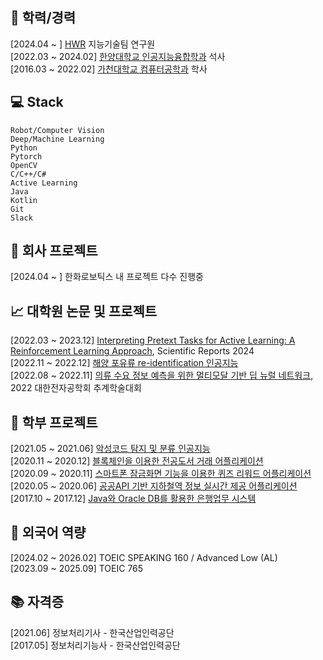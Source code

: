 <!--
### Hi there 👋
-->


## 🌱 학력/경력
[2024.04 ~ ] [HWR](https://www.hanwharobotics.com/) 지능기술팀 연구원 <br/>
[2022.03 ~ 2024.02] [한양대학교 인공지능융합학과](http://aia.hanyang.ac.kr/) 석사 <br/>
[2016.03 ~ 2022.02] [가천대학교 컴퓨터공학과](https://www.gachon.ac.kr/cs) 학사

## 💻 Stack

```
Robot/Computer Vision
Deep/Machine Learning
Python
Pytorch
OpenCV
C/C++/C#
Active Learning
Java
Kotlin
Git
Slack
```

## 👯 회사 프로젝트
[2024.04 ~ ] 한화로보틱스 내 프로젝트 다수 진행중  <br/>

## 📈 대학원 논문 및 프로젝트
[2022.03 ~ 2023.12] [Interpreting Pretext Tasks for Active Learning: A Reinforcement Learning Approach](https://github.com/DongJooKim1541/kim2024interpreting), Scientific Reports 2024 <br/>
[2022.11 ~ 2022.12] [해양 포유류 re-identification 인공지능](https://github.com/DongJooKim1541/happy_whale_and_dolphin_reid) <br/>
[2022.08 ~ 2022.11] [의류 수요 정보 예측을 위한 멀티모달 기반 딥 뉴럴 네트워크](https://github.com/DongJooKim1541/kim2022multi), 2022 대한전자공학회 추계학술대회 <br/>

## 🤔 학부 프로젝트 
[2021.05 ~ 2021.06] [악성코드 탐지 및 분류 인공지능](https://github.com/leejiyoon7/Malware-detection-and-classification) <br/>
[2020.11 ~ 2020.12] [블록체인을 이용한 전공도서 거래 어플리케이션](https://github.com/leejiyoon7/GBB_Cotton) <br/>
[2020.09 ~ 2020.11] [스마트폰 잠금화면 기능을 이용한 퀴즈 리워드 어플리케이션](https://github.com/DongJooKim1541/AndroidProjects_Graduation_project) <br/>
[2020.05 ~ 2020.06] [공공API 기반 지하철역 정보 실시간 제공 어플리케이션](https://github.com/DongJooKim1541/AndroidProjects_realtimeSubway) <br/>
[2017.10 ~ 2017.12] [Java와 Oracle DB를 활용한 은행업무 시스템](https://github.com/DongJooKim1541/Java_project/tree/master)

## 💬 외국어 역량
[2024.02 ~ 2026.02] TOEIC SPEAKING 160 / Advanced Low (AL) <br/>
[2023.09 ~ 2025.09] TOEIC 765 

## 📚 자격증
[2021.06] 정보처리기사 - 한국산업인력공단 <br/>
[2017.05] 정보처리기능사 - 한국산업인력공단 

<!--
**DongJooKim1541/DongJooKim1541** is a ✨ _special_ ✨ repository because its `README.md` (this file) appears on your GitHub profile.

Here are some ideas to get you started:

- 🔭 I’m currently working on ...
- 🌱 I’m currently learning ...
- 👯 I’m looking to collaborate on ...
- 🤔 I’m looking for help with ...
- 💬 Ask me about ...
- 📫 How to reach me: ...
- 😄 Pronouns: ...
- ⚡ Fun fact: ...
-->
